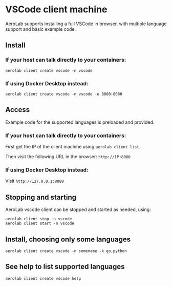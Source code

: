 # VSCode client machine

AeroLab supports installing a full VSCode in browser, with multiple language support and basic example code.

## Install

### If your host can talk directly to your containers:

```
aerolab client create vscode -n vscode
```

### If using Docker Desktop instead:

```
aerolab client create vscode -n vscode -e 8080:8080
```

## Access

Example code for the supported languages is preloaded and provided.

### If your host can talk directly to your containers:

First get the IP of the client machine using `aerolab client list`.

Then visit the following URL in the browser: `http://IP:8080`

### If using Docker Desktop instead:

Visit `http://127.0.0.1:8080`

## Stopping and starting

AeroLab vscode client can be stopped and started as needed, using:

```
aerolab client stop -n vscode
aerolab client start -n vscode
```

## Install, choosing only some languages

```
aerolab client create vscode -n somename -k go,python
```

## See help to list supported languages

```
aerolab client create vscode help
```
